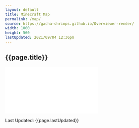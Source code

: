 ```yaml
---
layout: default
title: Minecraft Map
permalink: /map/
source: https://gacha-shrimps.github.io/Overviewer-render/
width: 1000
height: 560
lastUpdated: 2021/09/04 12:36pm
---
```


<div style="margin-left: auto; margin-right: auto; width:{{page.width}}px;">
    <h2>{{page.title}}</h2>
    <iframe class="htmlGame-iframe" src="{{page.source}}" name="{{page.title}}" width="{{page.width}}" height="{{page.height}}" frameborder="0" scrolling="no">
        <p>Your browser does not support iframes.</p>
    </iframe>
</div>

Last Updated: {{page.lastUpdated}}